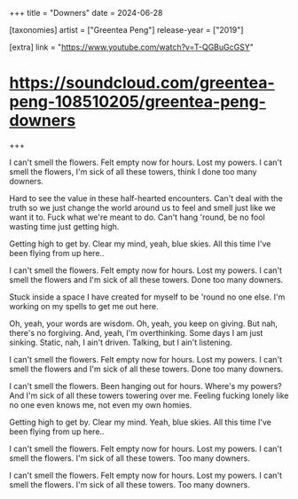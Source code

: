 +++
title = "Downers"
date = 2024-06-28

[taxonomies]
artist = ["Greentea Peng"]
release-year = ["2019"]

[extra]
link = "https://www.youtube.com/watch?v=T-QGBuGcGSY"
# https://soundcloud.com/greentea-peng-108510205/greentea-peng-downers
+++


I can't smell the flowers.
Felt empty now for hours.
Lost my powers.
I can't smell the flowers,
I'm sick of all these towers,
think I done too many downers.

<span class="l1">Hard to see the value in these half-hearted encounters.
Can't deal with the truth
so we just change the world around us
to feel and smell just like we want it to.
Fuck what we're meant to do.</span>
Can't hang 'round, be no fool
wasting time just getting high.

Getting high to get by.
Clear my mind, yeah, blue skies.
All this time I've been flying
from up here..

I can't smell the flowers.
Felt empty now for hours.
Lost my powers.
I can't smell the flowers
and I'm sick of all these towers.
Done too many downers.

<span class="l1">Stuck inside a space
I have created for myself
to be 'round no one else.</span>
I'm working on my spells
to get me out here.

Oh, yeah, your words are wisdom.
Oh, yeah, you keep on giving.
But nah, there's no forgiving.
And, yeah, I'm overthinking.
Some days I am just sinking.
Static, nah, I ain't driven.
Talking, but I ain't listening.

I can't smell the flowers.
Felt empty now for hours.
Lost my powers.
<span class="l1">I can't smell the flowers and
I'm sick of all these towers.
Done too many downers.</span>

I can't smell the flowers.
<span class="l1">Been hanging out for hours. Where's my powers?
And I'm sick of all these towers towering over me.
Feeling fucking lonely
like no one even knows me,
not even my own homies.</span>

Getting high to get by.
Clear my mind.
Yeah, blue skies.
All this time I've been flying
from up here..

I can't smell the flowers.
Felt empty now for hours.
Lost my powers.
I can't smell the flowers.
I'm sick of all these towers.
Too many downers.

I can't smell the flowers.
Felt empty now for hours.
Lost my powers.
I can't smell the flowers.
I'm sick of all these towers.
Too many downers.
